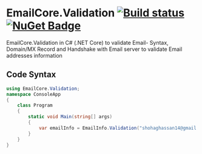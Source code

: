 # EmailCore.Validation [![Build status](https://ci.appveyor.com/api/projects/status/67ubhtmijuhyhq6q?svg=true)](https://ci.appveyor.com/project/eshohag/EmailCore.Validation) [![NuGet Badge](https://buildstats.info/nuget/EmailCore.Validation)](https://www.nuget.org/packages/EmailCore.Validation)

EmailCore.Validation in C# (.NET Core) to validate Email- Syntax, Domain/MX Record and Handshake with Email server to validate Email addresses information

## Code Syntax
```csharp
using EmailCore.Validation;
namespace ConsoleApp
{
    class Program
    {
        static void Main(string[] args)
        {
            var emailInfo = EmailInfo.Validation("shohaghassan14@gmail.com");
        }
    }
}

```
